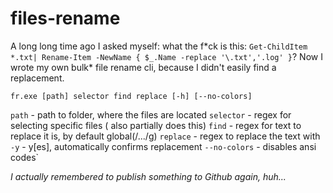 # files-rename

A long long time ago I asked myself: what the f*ck is this: `Get-ChildItem *.txt| Rename-Item -NewName { $_.Name -replace '\.txt','.log' }`?
Now I wrote my own bulk\* file rename cli, because I didn't easily find a replacement.

```
fr.exe [path] selector find replace [-h] [--no-colors]
```


`path` - path to folder, where the files are located
`selector` - regex for selecting specific files (<find> also partially does this)
`find` - regex for text to replace it is, by default global(/.../g)
`replace` - regex to replace the text with
`-y` - y[es], automatically confirms replacement
`--no-colors` - disables ansi codes`


*I actually remembered to publish something to Github again, huh...*
